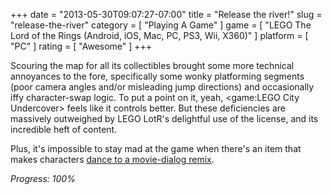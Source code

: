 +++
date = "2013-05-30T09:07:27-07:00"
title = "Release the river!"
slug = "release-the-river"
category = [ "Playing A Game" ]
game = [ "LEGO The Lord of the Rings (Android, iOS, Mac, PC, PS3, Wii, X360)" ]
platform = [ "PC" ]
rating = [ "Awesome" ]
+++

Scouring the map for all its collectibles brought some more technical annoyances to the fore, specifically some wonky platforming segments (poor camera angles and/or misleading jump directions) and occasionally iffy character-swap logic.  To put a point on it, yeah, <game:LEGO City Undercover> feels like it controls better.  But these deficiencies are massively outweighed by LEGO LotR's delightful use of the license, and its incredible heft of content.

Plus, it's impossible to stay mad at the game when there's an item that makes characters <a href="http://www.youtube.com/watch?v=YFjw88UP-yk">dance to a movie-dialog remix</a>.

<i>Progress: 100%</i>